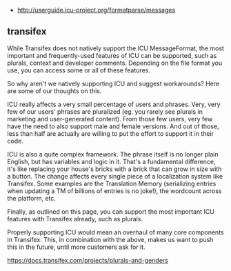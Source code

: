 - http://userguide.icu-project.org/formatparse/messages


## transifex

While Transifex does not natively support the ICU MessageFormat, the most important and frequently-used features of ICU can be supported, such as plurals, context and developer comments. Depending on the file format you use, you can access some or all of these features.

So why aren't we natively supporting ICU and suggest workarounds? Here are some of our thoughts on this.

ICU really affects a very small percentage of users and phrases. Very, very few of our users' phrases are pluralized (eg. you rarely see plurals in marketing and user-generated content). From those few users, very few have the need to also support male and female versions. And out of those, less than half are actually are willing to put the effort to support it in their code.

ICU is also a quite complex framework. The phrase itself is no longer plain English, but has variables and logic in it. That's a fundamental difference, it's like replacing your house's bricks with a brick that can grow in size with a button. The change affects every single piece of a localization system like Transifex. Some examples are the Translation Memory (serializing entries when updating a TM of billions of entries is no joke!), the wordcount across the platform, etc.

Finally, as outlined on this page, you can support the most important ICU features with Transifex already, such as plurals.

Properly supporting ICU would mean an overhaul of many core components in Transifex. This, in combination with the above, makes us want to push this in the future, until more customers ask for it.

https://docs.transifex.com/projects/plurals-and-genders
